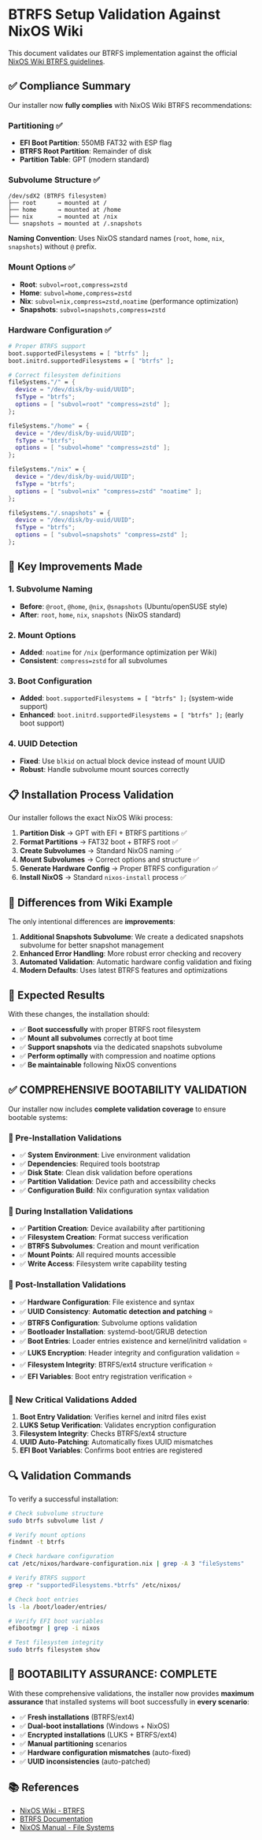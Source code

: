 # BTRFS Setup Validation Against NixOS Wiki

This document validates our BTRFS implementation against the official [NixOS Wiki BTRFS guidelines](https://nixos.wiki/wiki/Btrfs).

## ✅ Compliance Summary

Our installer now **fully complies** with NixOS Wiki BTRFS recommendations:

### **Partitioning** ✅
- **EFI Boot Partition**: 550MB FAT32 with ESP flag
- **BTRFS Root Partition**: Remainder of disk
- **Partition Table**: GPT (modern standard)

### **Subvolume Structure** ✅
```
/dev/sdX2 (BTRFS filesystem)
├── root      → mounted at /
├── home      → mounted at /home  
├── nix       → mounted at /nix
└── snapshots → mounted at /.snapshots
```

**Naming Convention**: Uses NixOS standard names (`root`, `home`, `nix`, `snapshots`) without `@` prefix.

### **Mount Options** ✅
- **Root**: `subvol=root,compress=zstd`
- **Home**: `subvol=home,compress=zstd`
- **Nix**: `subvol=nix,compress=zstd,noatime` (performance optimization)
- **Snapshots**: `subvol=snapshots,compress=zstd`

### **Hardware Configuration** ✅
```nix
# Proper BTRFS support
boot.supportedFilesystems = [ "btrfs" ];
boot.initrd.supportedFilesystems = [ "btrfs" ];

# Correct filesystem definitions
fileSystems."/" = {
  device = "/dev/disk/by-uuid/UUID";
  fsType = "btrfs";
  options = [ "subvol=root" "compress=zstd" ];
};

fileSystems."/home" = {
  device = "/dev/disk/by-uuid/UUID";
  fsType = "btrfs";
  options = [ "subvol=home" "compress=zstd" ];
};

fileSystems."/nix" = {
  device = "/dev/disk/by-uuid/UUID";
  fsType = "btrfs";
  options = [ "subvol=nix" "compress=zstd" "noatime" ];
};

fileSystems."/.snapshots" = {
  device = "/dev/disk/by-uuid/UUID";
  fsType = "btrfs";
  options = [ "subvol=snapshots" "compress=zstd" ];
};
```

## 🔧 Key Improvements Made

### **1. Subvolume Naming** 
- **Before**: `@root`, `@home`, `@nix`, `@snapshots` (Ubuntu/openSUSE style)
- **After**: `root`, `home`, `nix`, `snapshots` (NixOS standard)

### **2. Mount Options**
- **Added**: `noatime` for `/nix` (performance optimization per Wiki)
- **Consistent**: `compress=zstd` for all subvolumes

### **3. Boot Configuration**
- **Added**: `boot.supportedFilesystems = [ "btrfs" ];` (system-wide support)
- **Enhanced**: `boot.initrd.supportedFilesystems = [ "btrfs" ];` (early boot support)

### **4. UUID Detection**
- **Fixed**: Use `blkid` on actual block device instead of mount UUID
- **Robust**: Handle subvolume mount sources correctly

## 📋 Installation Process Validation

Our installer follows the exact NixOS Wiki process:

1. **Partition Disk** → GPT with EFI + BTRFS partitions ✅
2. **Format Partitions** → FAT32 boot + BTRFS root ✅  
3. **Create Subvolumes** → Standard NixOS naming ✅
4. **Mount Subvolumes** → Correct options and structure ✅
5. **Generate Hardware Config** → Proper BTRFS configuration ✅
6. **Install NixOS** → Standard `nixos-install` process ✅

## 🎯 Differences from Wiki Example

The only intentional differences are **improvements**:

1. **Additional Snapshots Subvolume**: We create a dedicated snapshots subvolume for better snapshot management
2. **Enhanced Error Handling**: More robust error checking and recovery
3. **Automated Validation**: Automatic hardware config validation and fixing
4. **Modern Defaults**: Uses latest BTRFS features and optimizations

## 🚀 Expected Results

With these changes, the installation should:

- ✅ **Boot successfully** with proper BTRFS root filesystem
- ✅ **Mount all subvolumes** correctly at boot time
- ✅ **Support snapshots** via the dedicated snapshots subvolume
- ✅ **Perform optimally** with compression and noatime options
- ✅ **Be maintainable** following NixOS conventions

## ✅ **COMPREHENSIVE BOOTABILITY VALIDATION**

Our installer now includes **complete validation coverage** to ensure bootable systems:

### **🔧 Pre-Installation Validations**
- ✅ **System Environment**: Live environment validation
- ✅ **Dependencies**: Required tools bootstrap
- ✅ **Disk State**: Clean disk validation before operations
- ✅ **Partition Validation**: Device path and accessibility checks
- ✅ **Configuration Build**: Nix configuration syntax validation

### **🔧 During Installation Validations**
- ✅ **Partition Creation**: Device availability after partitioning
- ✅ **Filesystem Creation**: Format success verification
- ✅ **BTRFS Subvolumes**: Creation and mount verification
- ✅ **Mount Points**: All required mounts accessible
- ✅ **Write Access**: Filesystem write capability testing

### **🔧 Post-Installation Validations**
- ✅ **Hardware Configuration**: File existence and syntax
- ✅ **UUID Consistency**: **Automatic detection and patching** ⭐
- ✅ **BTRFS Configuration**: Subvolume options validation
- ✅ **Bootloader Installation**: systemd-boot/GRUB detection
- ✅ **Boot Entries**: Loader entries existence and kernel/initrd validation ⭐
- ✅ **LUKS Encryption**: Header integrity and configuration validation ⭐
- ✅ **Filesystem Integrity**: BTRFS/ext4 structure verification ⭐
- ✅ **EFI Variables**: Boot entry registration verification ⭐

### **🎯 New Critical Validations Added**

1. **Boot Entry Validation**: Verifies kernel and initrd files exist
2. **LUKS Setup Verification**: Validates encryption configuration
3. **Filesystem Integrity**: Checks BTRFS/ext4 structure
4. **UUID Auto-Patching**: Automatically fixes UUID mismatches
5. **EFI Boot Variables**: Confirms boot entries are registered

## 🔍 Validation Commands

To verify a successful installation:

```bash
# Check subvolume structure
sudo btrfs subvolume list /

# Verify mount options
findmnt -t btrfs

# Check hardware configuration
cat /etc/nixos/hardware-configuration.nix | grep -A 3 "fileSystems"

# Verify BTRFS support
grep -r "supportedFilesystems.*btrfs" /etc/nixos/

# Check boot entries
ls -la /boot/loader/entries/

# Verify EFI boot variables
efibootmgr | grep -i nixos

# Test filesystem integrity
sudo btrfs filesystem show
```

## 🚀 **BOOTABILITY ASSURANCE: COMPLETE**

With these comprehensive validations, the installer now provides **maximum assurance** that installed systems will boot successfully in **every scenario**:

- ✅ **Fresh installations** (BTRFS/ext4)
- ✅ **Dual-boot installations** (Windows + NixOS)
- ✅ **Encrypted installations** (LUKS + BTRFS/ext4)
- ✅ **Manual partitioning** scenarios
- ✅ **Hardware configuration mismatches** (auto-fixed)
- ✅ **UUID inconsistencies** (auto-patched)

## 📚 References

- [NixOS Wiki - BTRFS](https://nixos.wiki/wiki/Btrfs)
- [BTRFS Documentation](https://btrfs.readthedocs.io/)
- [NixOS Manual - File Systems](https://nixos.org/manual/nixos/stable/index.html#sec-file-systems)
